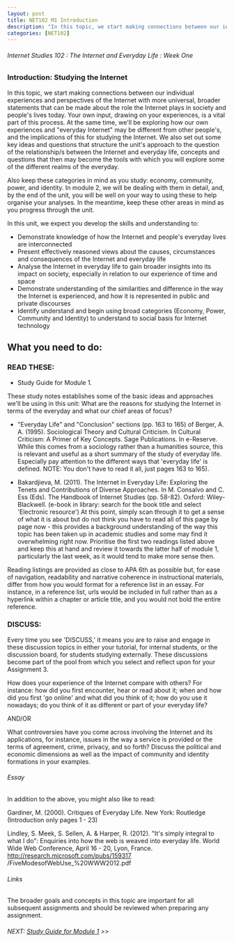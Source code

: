 ```yaml
---
layout: post
title: NET102 M1 Introduction
description: "In this topic, we start making connections between our individual experiences and perspectives of the Internet with more universal, broader statements that can be made about the role the Internet plays in society and people's lives today."
categories: [NET102]
---
```


###### Internet Studies 102 : The Internet and Everyday Life : Week One
   

### Introduction: Studying the Internet

In this topic, we start making connections between our individual experiences and perspectives of the Internet with more universal, broader statements that can be made about the role the Internet plays in society and people's lives today. Your own input, drawing on your experiences, is a vital part of this process. At the same time, we'll be exploring how our own experiences and "everyday Internet" may be different from other people's, and the implications of this for studying the Internet. We also set out some key ideas and questions that structure the unit's approach to the question of the relationship/s between the Internet and everyday life, concepts and questions that then may become the tools with which you will explore some of the different realms of the everyday.

Also keep these categories in mind as you study: economy, community, power, and identity. In module 2, we will be dealing with them in detail, and, by the end of the unit, you will be well on your way to using these to help organise your analyses. In the meantime, keep these other areas in mind as you progress through the unit.

In this unit, we expect you develop the skills and understanding to:

- Demonstrate knowledge of how the Internet and people's everyday lives are interconnected
- Present effectively reasoned views about the causes, circumstances and consequences of the Internet and everyday life
- Analyse the Internet in everyday life to gain broader insights into its impact on society, especially in relation to our experience of time and space
- Demonstrate understanding of the similarities and difference in the way the Internet is experienced, and how it is represented in public and private discourses
- Identify understand and begin using broad categories (Economy, Power, Community and Identity) to understand to social basis for Internet technology

## What you need to do:

### READ THESE:

- Study Guide for Module 1. 

These study notes establishes some of the basic ideas and approaches we'll be using in this unit: What are the reasons for studying the Internet in terms of the everyday and what our chief areas of focus?

- "Everyday Life" and "Conclusion" sections (pp. 163 to 165) of Berger, A. A. (1995). Sociological Theory and Cultural Criticism. In Cultural Criticism: A Primer of Key Concepts. Sage Publications. In e-Reserve.
 While this comes from a sociology rather than a humanities source, this is relevant and useful as a short summary of the study of everyday life. Especially pay attention to the different ways that 'everyday life' is defined. NOTE: You don't have to read it all, just pages 163 to 165).

- Bakardjieva, M. (2011). The Internet in Everyday Life: Exploring the Tenets and Contributions of Diverse Approaches. In M. Consalvo and C. Ess (Eds). The Handbook of Internet Studies (pp. 58-82). Oxford: Wiley-Blackwell. (e-book in library: search for the book title and select 'Electronic resource')
 At this point, simply scan through it to get a sense of what it is about but do not think you have to read all of this page by page now - this provides a background understanding of the way this topic has been taken up in academic studies and some may find it overwhelming right now. Prioritise the first two readings listed above and keep this at hand and review it towards the latter half of module 1, particularly the last week, as it would tend to make more sense then.



Reading listings are provided as close to APA 6th as possible but, for ease of navigation, readability and narrative coherence in instructional materials, differ from how you would format for a reference list in an essay. For instance, in a reference list, urls would be included in full rather than as a hyperlink within a chapter or article title, and you would not bold the entire reference.

### DISCUSS:


Every time you see 'DISCUSS,' it means you are to raise and engage in these discussion topics in either your tutorial, for internal students, or the discussion board, for students studying externally. These discussions become part of the pool from which you select and reflect upon for your Assignment 3.


How does your experience of the Internet compare with others? For instance: how did you first encounter, hear or read about it; when and how did you first 'go online' and what did you think of it; how do you use it nowadays; do you think of it as different or part of your everyday life?

AND/OR

What controversies have you come across involving the Internet and its applications, for instance, issues in the way a service is provided or the terms of agreement, crime, privacy, and so forth? Discuss the political and economic dimensions as well as the impact of community and identity formations in your examples.

###### Essay

In addition to the above, you might also like to read:

Gardiner, M. (2000). Critiques of Everyday Life. New York: Routledge (Introduction only pages 1 - 23)

Lindley, S. Meek, S. Sellen, A. & Harper, R. (2012). "It's simply integral to what I do": Enquiries into how the web is weaved into everyday life. World Wide Web Conference, April 16 - 20, Lyon, France. http://research.microsoft.com/pubs/159317 /FiveModesofWebUse_%20WWW2012.pdf

 

###### Links

The broader goals and concepts in this topic are important for all subsequent assignments and should be reviewed when preparing any assignment.

###### NEXT: [Study Guide for Module 1](/uni/net102/2014/12/03/net102-m1-guide/) >>
